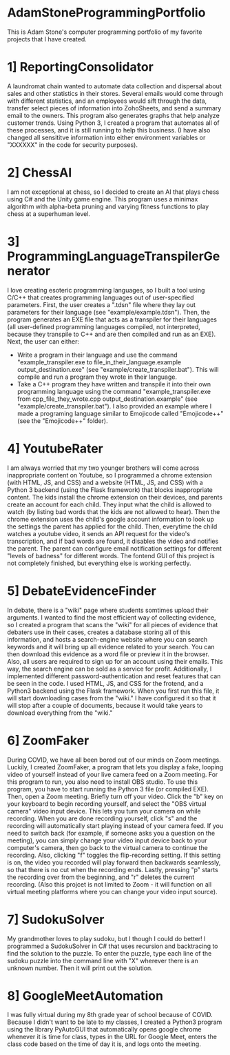 # AdamStoneProgrammingPortfolio
This is Adam Stone's computer programming portfolio of my favorite projects that I have created.

# 1] ReportingConsolidator

A laundromat chain wanted to automate data collection and dispersal about sales and other statistics in their stores. Several emails would come through with different statistics, and an employees would sift through the data, transfer select pieces of information into ZohoSheets, and send a summary email to the owners. This program also generates graphs that help analyze customer trends. Using Python 3, I created a program that automates all of these processes, and it is still running to help this business. (I have also changed all sensititve information into either environment variables or "XXXXXX" in the code for security purposes).

# 2] ChessAI

I am not exceptional at chess, so I decided to create an AI that plays chess using C# and the Unity game engine. This program uses a minimax algorithm with alpha-beta pruning and varying fitness functions to play chess at a superhuman level.

# 3] ProgrammingLanguageTranspilerGenerator

I love creating esoteric programming languages, so I built a tool using C/C++ that creates programming languages out of user-specified parameters. First, the user creates a ".tdsn" file where they lay out parameters for their language (see "example/example.tdsn"). Then, the program generates an EXE file that acts as a transpiler for their languages (all user-defined programming languages compiled, not interpreted, because they transpile to C++ and are then compiled and run as an EXE). Next, the user can either:
- Write a program in their language and use the command "example_transpiler.exe to file_in_their_language.example output_destination.exe" (see "example/create_transpiler.bat"). This will compile and run a program they wrote in their language.
- Take a C++ program they have written and transpile it into their own programming language using the command "example_transpiler.exe from cpp_file_they_wrote.cpp output_destination.example" (see "example/create_transpiler.bat").
I also provided an example where I made a programing language similar to Emojicode called "Emojicode++" (see the "Emojicode++" folder).

# 4] YoutubeRater

I am always worried that my two younger brothers will come across inappropriate content on Youtube, so I programmed a chrome extension (with HTML, JS, and CSS) and a website (HTML, JS, and CSS) with a Python 3 backend (using the Flask framework) that blocks inappropriate content. The kids install the chrome extension on their devices, and parents create an account for each child. They input what the child is allowed to watch (by listing bad words that the kids are not allowed to hear). Then the chrome extension uses the child's google account information to look up the settings the parent has applied for the child. Then, everytime the child watches a youtube video, it sends an API request for the video's transcription, and if bad words are found, it disables the video and notifies the parent. The parent can configure email notification settings for different "levels of badness" for different words. The fontend GUI of this project is not completely finished, but everything else is working perfectly.

# 5] DebateEvidenceFinder

In debate, there is a "wiki" page where students somtimes upload their arguments. I wanted to find the most efficient way of collecting evidence, so I created a program that scans the "wiki" for all pieces of evidence that debaters use in their cases, creates a database storing all of this information, and hosts a search-engine website where you can search keywords and it will bring up all evidence related to your search. You can then download this evidence as a word file or preview it in the browser. Also, all users are required to sign up for an account using their emails. This way, the search engine can be sold as a service for profit. Additionally, I implemented different password-authentication and reset features that can be seen in the code. I used HTML, JS, and CSS for the frotend, and a Python3 backend using the Flask framework. 
When you first run this file, it will start downloading cases from the "wiki." I have configured it so that it will stop after a couple of documents, because it would take years to download everything from the "wiki."

# 6] ZoomFaker

During COVID, we have all been bored out of our minds on Zoom meetings. Luckily, I created ZoomFaker, a program that lets you display a fake, looping video of yourself instead of your live camera feed on a Zoom meeting. For this program to run, you also need to install OBS studio. To use this program, you have to start running the Python 3 file (or compiled EXE). Then, open a Zoom meeting. Briefly turn off your video. Click the "b" key on your keyboard to begin recording yourself, and select the "OBS virtual camera" video input device. This lets you turn your camera on while recording. When you are done recording yourself, click "s" and the recording will automatically start playing instead of your camera feed. If you need to switch back (for example, if someone asks you a question on the meeting), you can simply change your video input device back to your computer's camera, then go back to the virtual camera to continue the recording. Also, clicking "f" toggles the flip-recording setting. If this setting is on, the video you recorded will play forward then backwards seamlessly, so that there is no cut when the recording ends. Lastly, pressing "p" starts the recording over from the beginning, and "r" deletes the current recording. (Also this projcet is not limited to Zoom - it will function on all virtual meeting platforms where you can change your video input source).

# 7] SudokuSolver

My grandmother loves to play sudoku, but I though I could do better! I programmed a SudokuSolver in C# that uses recursion and backtracing to find the solution to the puzzle. To enter the puzzle, type each line of the sudoku puzzle into the command line with "X" wherever there is an unknown number. Then it will print out the solution.

# 8] GoogleMeetAutomation

I was fully virtual during my 8th grade year of school because of COVID. Because I didn't want to be late to my classes, I created a Python3 program using the library PyAutoGUI that automatically opens google chrome whenever it is time for class, types in the URL for Google Meet, enters the class code based on the time of day it is, and logs onto the meeting.
